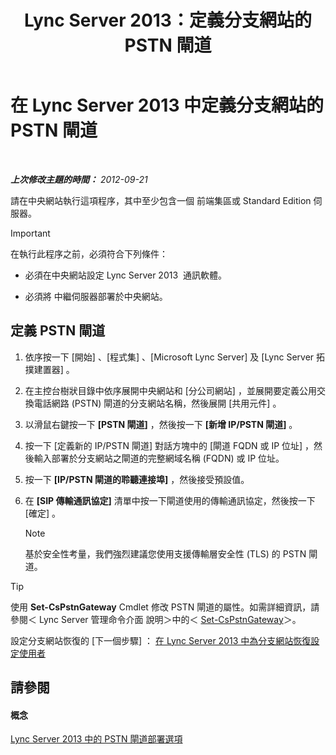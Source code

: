 ﻿---
title: Lync Server 2013：定義分支網站的 PSTN 閘道
TOCTitle: 定義分支網站的 PSTN 閘道
ms:assetid: 87be2fe2-1d56-4062-b430-439d4536414c
ms:mtpsurl: https://technet.microsoft.com/zh-tw/library/Gg398689(v=OCS.15)
ms:contentKeyID: 49291571
ms.date: 08/10/2015
mtps_version: v=OCS.15
ms.translationtype: HT
---

# 在 Lync Server 2013 中定義分支網站的 PSTN 閘道

 

_**上次修改主題的時間：** 2012-09-21_

請在中央網站執行這項程序，其中至少包含一個 前端集區或 Standard Edition 伺服器。

> [!Important]  
> 在執行此程序之前，必須符合下列條件：
> <ul>
> <li><p>必須在中央網站設定 Lync Server 2013  通訊軟體。</p></li>
> <li><p>必須將 中繼伺服器部署於中央網站。</p></li>
> </ul>


## 定義 PSTN 閘道

1.  依序按一下 \[開始\] 、\[程式集\] 、\[Microsoft Lync Server\] 及 \[Lync Server 拓撲建置器\] 。

2.  在主控台樹狀目錄中依序展開中央網站和 \[分公司網站\] ，並展開要定義公用交換電話網路 (PSTN) 閘道的分支網站名稱，然後展開 \[共用元件\] 。

3.  以滑鼠右鍵按一下 **\[PSTN 閘道\]** ，然後按一下 **\[新增 IP/PSTN 閘道\]** 。

4.  按一下 \[定義新的 IP/PSTN 閘道\] 對話方塊中的 \[閘道 FQDN 或 IP 位址\] ，然後輸入部署於分支網站之閘道的完整網域名稱 (FQDN) 或 IP 位址。

5.  按一下 **\[IP/PSTN 閘道的聆聽連接埠\]** ，然後接受預設值。

6.  在 **\[SIP 傳輸通訊協定\]** 清單中按一下閘道使用的傳輸通訊協定，然後按一下 \[確定\] 。
    
    > [!NOTE]  
    > 基於安全性考量，我們強烈建議您使用支援傳輸層安全性 (TLS) 的 PSTN 閘道。
    


> [!TIP]
> 使用 <strong>Set-CsPstnGateway</strong> Cmdlet 修改 PSTN 閘道的屬性。如需詳細資訊，請參閱＜ Lync Server 管理命令介面 說明＞中的＜ <a href="https://docs.microsoft.com/en-us/powershell/module/skype/Set-CsPstnGateway">Set-CsPstnGateway</a>＞。


設定分支網站恢復的 \[下一個步驟\] ： [在 Lync Server 2013 中為分支網站恢復設定使用者](lync-server-2013-configuring-users-for-branch-site-resiliency.md)

## 請參閱

#### 概念

[Lync Server 2013 中的 PSTN 閘道部署選項](lync-server-2013-pstn-gateway-deployment-options.md)


